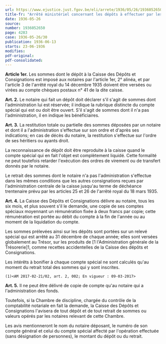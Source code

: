 ```yaml
---
url: https://www.ejustice.just.fgov.be/eli/arrete/1936/05/26/1936052650/justel
title-fr: "Arrêté ministériel concernant les dépôts à effectuer par les notaires à la Caisse des Dépôts et Consignations(NOTE : Consultation des versions antérieures à partir du 27-02-2017 et mise à jour au 27-02-2017)"
date: 1936-05-26
source:
number: 1936052650
page: 4283
case: 1936-05-26/30
publication: 1936-06-13
starts: 23-06-1936
modifies:
pdf-original:
pdf-consolidated:
---
```


**Article 1er.** Les sommes dont le dépôt à la Caisse des Dépôts et Consignations est imposé aux notaires par l'article 1er, 2° alinéa, et par l'article 3 de l'arrêté royal du 14 décembre 1935 doivent être versées ou virées au compte chèques postaux n° 41 de la dite caisse.

**Art. 2.** Le notaire qui fait un dépôt doit déclarer s'il s'agit de sommes dont l'administration lui est réservée; il indique la rubrique distincte du compte spécial qui est ou doit être ouvert. S'il s'agit de sommes dont il n'a pas l'administration, il en indique les bénéficiaires.

**Art. 3.** La restitution totale ou partielle des sommes déposées par un notaire et dont il a l'administration s'effectue sur son ordre et d'après ses indications; en cas de décès du notaire, la restitution s'effectue sur l'ordre de ses héritiers ou ayants droit.

La reconnaissance de dépôt doit être reproduite à la caisse quand le compte spécial qui en fait l'objet est complètement liquidé. Cette formalité ne peut toutefois retarder l'exécution des ordres de virement ou de transfert donnés par le notaire.

Le retrait des sommes dont le notaire n'a pas l'administration s'effectue dans les mêmes conditions que les autres consignations reçues par l'administration centrale de la caisse jusqu'au terme de déchéance trentenaire prévu par les articles 25 et 26 de l'arrêté royal du 18 mars 1935.

**Art. 4.** La Caisse des Dépôts et Consignations délivre au notaire, tous les six mois, et plus souvent s'il le demande, une copie de ses comptes spéciaux moyennant un rémunération fixée à deux francs par copie; cette rémunération est portée au débit du compte à la fin de l'année ou au moment de la liquidation du compte.

Les sommes prélevées ainsi sur les dépôts sont portées sur un relevé spécial qui est arrêté au 31 décembre de chaque année; elles sont versées globalement au Trésor, sur les produits de [1 l'Administration générale de la Trésorerie]1, comme recettes accidentelles de la Caisse des dépôts et Consignations.

Les intérêts à bonifier à chaque compte spécial ne sont calculés qu'au moment du retrait total des sommes qui y sont inscrites.

`(1)<AM 2017-02-21/02, art. 2, 002; En vigueur : 09-03-2017>`

**Art. 5.** Il ne peut être délivré de copie de compte qu'au notaire qui a l'administration des fonds.

Toutefois, si la Chambre de discipline, chargée du contrôle de la comptabilité notariale en fait la demande, la Caisse des Dépôts et Consignations l'avisera de tout dépôt et de tout retrait de sommes ou valeurs opérés par les notaires relevant de cette Chambre.

Les avis mentionneront le nom du notaire déposant, le numéro de son compte général et celui du compte spécial affecté par l'opération effectuée (sans désignation de personnes), le montant du dépôt ou du retrait.
